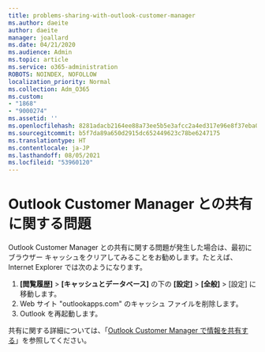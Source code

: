```yaml
---
title: problems-sharing-with-outlook-customer-manager
ms.author: daeite
author: daeite
manager: joallard
ms.date: 04/21/2020
ms.audience: Admin
ms.topic: article
ms.service: o365-administration
ROBOTS: NOINDEX, NOFOLLOW
localization_priority: Normal
ms.collection: Adm_O365
ms.custom:
- "1868"
- "9000274"
ms.assetid: ''
ms.openlocfilehash: 8281adacb2164ee88a73ee5b5e3afcc2a4ed317e96e8f37eba0d068c2792bfdd
ms.sourcegitcommit: b5f7da89a650d2915dc652449623c78be6247175
ms.translationtype: HT
ms.contentlocale: ja-JP
ms.lasthandoff: 08/05/2021
ms.locfileid: "53960120"
---
```

# <a name="problems-sharing-with-outlook-customer-manager"></a>Outlook Customer Manager との共有に関する問題

Outlook Customer Manager との共有に関する問題が発生した場合は、最初にブラウザー キャッシュをクリアしてみることをお勧めします。たとえば、Internet Explorer では次のようになります。

1. **[閲覧履歴]** > **[キャッシュとデータベース]** の下の **[設定]** > **[全般]** > [設定] に移動します。
2. Web サイト "outlookapps.com" のキャッシュ ファイルを削除します。
3. Outlook を再起動します。

共有に関する詳細については、「[Outlook Customer Manager で情報を共有する](https://techcommunity.microsoft.com/t5/outlook-blog/sharing-how-to-keep-your-colleagues-in-the-loop/ba-p/35710)」を参照してください。